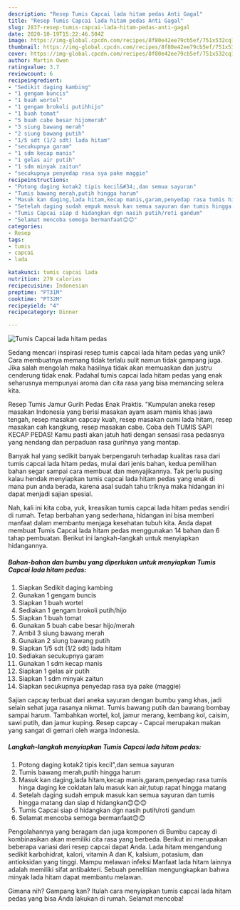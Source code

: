 ```yaml
---
description: "Resep Tumis Capcai lada hitam pedas Anti Gagal"
title: "Resep Tumis Capcai lada hitam pedas Anti Gagal"
slug: 2837-resep-tumis-capcai-lada-hitam-pedas-anti-gagal
date: 2020-10-19T15:22:46.504Z
image: https://img-global.cpcdn.com/recipes/8f80e42ee79cb5ef/751x532cq70/tumis-capcai-lada-hitam-pedas-foto-resep-utama.jpg
thumbnail: https://img-global.cpcdn.com/recipes/8f80e42ee79cb5ef/751x532cq70/tumis-capcai-lada-hitam-pedas-foto-resep-utama.jpg
cover: https://img-global.cpcdn.com/recipes/8f80e42ee79cb5ef/751x532cq70/tumis-capcai-lada-hitam-pedas-foto-resep-utama.jpg
author: Martin Owen
ratingvalue: 3.7
reviewcount: 6
recipeingredient:
- "Sedikit daging kambing"
- "1 gengam buncis"
- "1 buah wortel"
- "1 gengam brokoli putihhijo"
- "1 buah tomat"
- "5 buah cabe besar hijomerah"
- "3 siung bawang merah"
- "2 siung bawang putih"
- "1/5 sdt (1/2 sdt) lada hitam"
- "secukupnya garam"
- "1 sdm kecap manis"
- "1 gelas air putih"
- "1 sdm minyak zaitun"
- "secukupnya penyedap rasa sya pake maggie"
recipeinstructions:
- "Potong daging kotak2 tipis kecil&#34;,dan semua sayuran"
- "Tumis bawang merah,putih hingga harum"
- "Masuk kan daging,lada hitam,kecap manis,garam,penyedap rasa tumis hinga daging ke coklatan lalu masuk kan air,tutup rapat hingga matang"
- "Setelah daging sudah empuk masuk kan semua sayuran dan tumis hingga matang dan siap d hidangkan😊😊😊"
- "Tumis Capcai siap d hidangkan dgn nasih putih/roti gandum"
- "Selamat mencoba semoga bermanfaat😊😊"
categories:
- Resep
tags:
- tumis
- capcai
- lada

katakunci: tumis capcai lada 
nutrition: 279 calories
recipecuisine: Indonesian
preptime: "PT31M"
cooktime: "PT32M"
recipeyield: "4"
recipecategory: Dinner

---
```



![Tumis Capcai lada hitam pedas](https://img-global.cpcdn.com/recipes/8f80e42ee79cb5ef/751x532cq70/tumis-capcai-lada-hitam-pedas-foto-resep-utama.jpg)

Sedang mencari inspirasi resep tumis capcai lada hitam pedas yang unik? Cara membuatnya memang tidak terlalu sulit namun tidak gampang juga. Jika salah mengolah maka hasilnya tidak akan memuaskan dan justru cenderung tidak enak. Padahal tumis capcai lada hitam pedas yang enak seharusnya mempunyai aroma dan cita rasa yang bisa memancing selera kita.

Resep Tumis Jamur Gurih Pedas Enak Praktis. &#34;Kumpulan aneka resep masakan Indonesia yang berisi masakan ayam asam manis khas jawa tengah, resep masakan capcay kuah, resep masakan cumi lada hitam, resep masakan cah kangkung, resep masakan cabe. Coba deh TUMIS SAPI KECAP PEDAS! Kamu pasti akan jatuh hati dengan sensasi rasa pedasnya yang nendang dan perpaduan rasa gurihnya yang mantap.

Banyak hal yang sedikit banyak berpengaruh terhadap kualitas rasa dari tumis capcai lada hitam pedas, mulai dari jenis bahan, kedua pemilihan bahan segar sampai cara membuat dan menyajikannya. Tak perlu pusing kalau hendak menyiapkan tumis capcai lada hitam pedas yang enak di mana pun anda berada, karena asal sudah tahu triknya maka hidangan ini dapat menjadi sajian spesial.


Nah, kali ini kita coba, yuk, kreasikan tumis capcai lada hitam pedas sendiri di rumah. Tetap berbahan yang sederhana, hidangan ini bisa memberi manfaat dalam membantu menjaga kesehatan tubuh kita. Anda dapat membuat Tumis Capcai lada hitam pedas menggunakan 14 bahan dan 6 tahap pembuatan. Berikut ini langkah-langkah untuk menyiapkan hidangannya.

<!--inarticleads1-->

##### Bahan-bahan dan bumbu yang diperlukan untuk menyiapkan Tumis Capcai lada hitam pedas:

1. Siapkan Sedikit daging kambing
1. Gunakan 1 gengam buncis
1. Siapkan 1 buah wortel
1. Sediakan 1 gengam brokoli putih/hijo
1. Siapkan 1 buah tomat
1. Gunakan 5 buah cabe besar hijo/merah
1. Ambil 3 siung bawang merah
1. Gunakan 2 siung bawang putih
1. Siapkan 1/5 sdt (1/2 sdt) lada hitam
1. Sediakan secukupnya garam
1. Gunakan 1 sdm kecap manis
1. Siapkan 1 gelas air putih
1. Siapkan 1 sdm minyak zaitun
1. Siapkan secukupnya penyedap rasa sya pake (maggie)


Sajian capcay terbuat dari aneka sayuran dengan bumbu yang khas, jadi selain sehat juga rasanya nikmat. Tumis bawang putih dan bawang bombay sampai harum. Tambahkan wortel, kol, jamur merang, kembang kol, caisim, sawi putih, dan jamur kuping. Resep capcay - Capcai merupakan makan yang sangat di gemari oleh warga Indonesia. 

<!--inarticleads2-->

##### Langkah-langkah menyiapkan Tumis Capcai lada hitam pedas:

1. Potong daging kotak2 tipis kecil&#34;,dan semua sayuran
1. Tumis bawang merah,putih hingga harum
1. Masuk kan daging,lada hitam,kecap manis,garam,penyedap rasa tumis hinga daging ke coklatan lalu masuk kan air,tutup rapat hingga matang
1. Setelah daging sudah empuk masuk kan semua sayuran dan tumis hingga matang dan siap d hidangkan😊😊😊
1. Tumis Capcai siap d hidangkan dgn nasih putih/roti gandum
1. Selamat mencoba semoga bermanfaat😊😊


Pengolahannya yang beragam dan juga komponen di Bumbu capcay di kombinasikan akan memiliki cita rasa yang berbeda. Berikut ini merupakan beberapa variasi dari resep capcai dapat Anda. Lada hitam mengandung sedikit karbohidrat, kalori, vitamin A dan K, kalsium, potasium, dan antioksidan yang tinggi. Mampu melawan infeksi Manfaat lada hitam lainnya adalah memiliki sifat antibakteri. Sebuah penelitian mengungkapkan bahwa minyak lada hitam dapat membantu melawan. 

Gimana nih? Gampang kan? Itulah cara menyiapkan tumis capcai lada hitam pedas yang bisa Anda lakukan di rumah. Selamat mencoba!
